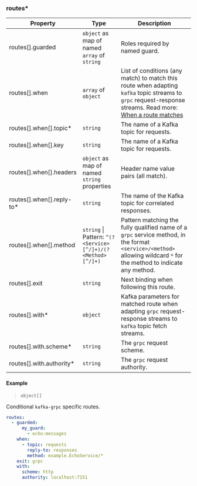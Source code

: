 ### routes\*

| Property                   | Type                                                       | Description                                                                                                                                                                                                            |
| -------------------------- | ---------------------------------------------------------- | ---------------------------------------------------------------------------------------------------------------------------------------------------------------------------------------------------------------------- |
| routes[].guarded           | `object` as map of named `array` of `string`               | Roles required by named guard.                                                                                                                                                                                         |
| routes[].when              | `array` of `object`                                        | List of conditions (any match) to match this route when adapting `kafka` topic streams to `grpc` request-response streams. Read more: [When a route matches](../../../../../concepts/bindings.md#when-a-route-matches) |
| routes[].when[].topic\*    | `string`                                                   | The name of a Kafka topic for requests.                                                                                                                                                                                |
| routes[].when[].key        | `string`                                                   | The name of a Kafka topic for requests.                                                                                                                                                                                |
| routes[].when[].headers    | `object` as map of named `string` properties               | Header name value pairs (all match).                                                                                                                                                                                   |
| routes[].when[].reply-to\* | `string`                                                   | The name of the Kafka topic for correlated responses.                                                                                                                                                                  |
| routes[].when[].method     | `string` \| Pattern: `^(?<Service>[^/]+)/(?<Method>[^/]+)` | Pattern matching the fully qualified name of a `grpc` service method, in the format `<service>/<method>` allowing wildcard `*` for the method to indicate any method.                                                  |
| routes[].exit              | `string`                                                   | Next binding when following this route.                                                                                                                                                                                |
| routes[].with\*            | `object`                                                   | Kafka parameters for matched route when adapting `grpc` request-response streams to `kafka` topic fetch streams.                                                                                                       |
| routes[].with.scheme\*     | `string`                                                   | The `grpc` request scheme.                                                                                                                                                                                             |
| routes[].with.authority\*  | `string`                                                   | The `grpc` request authority.                                                                                                                                                                                          |

#### Example

> `object[]`

Conditional `kafka-grpc` specific routes.

```yaml
routes:
  - guarded:
      my_guard:
        - echo:messages
    when:
      - topic: requests
        reply-to: responses
        method: example.EchoService/*
    exit: grpc
    with:
      scheme: http
      authority: localhost:7151
```
